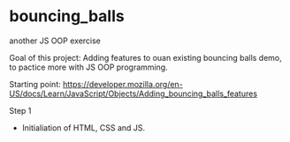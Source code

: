 # bouncing_balls
another JS OOP exercise

Goal of this project:
Adding features to ouan existing bouncing balls demo, to pactice more with JS OOP programming.

Starting point:
https://developer.mozilla.org/en-US/docs/Learn/JavaScript/Objects/Adding_bouncing_balls_features


Step 1
- Initialiation of HTML, CSS and JS.
